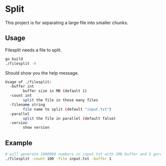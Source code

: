 # Split

This project is for separating a large file into smaller chunks.

## Usage

Filesplit needs a file to split. 

```bash
go build
./filesplit -h
```

Should show you the help message.

```bash
Usage of ./filesplit:
  -buffer int
        buffer size in MB (default 1)
  -count int
        split the file in these many files
  -filename string
        file name to split (default "input.txt")
  -parallel
        split the file in parallel (default false)
  -version
        show version
```

## Example

```bash
# will generate 1000000 numbers in input.txt with 1Mb buffer and 5 goroutine
./filesplit -count 100 -file input.txt -buffer 1
```
